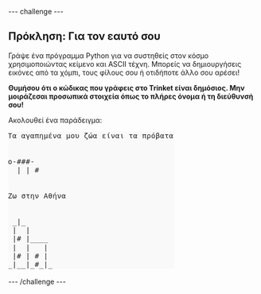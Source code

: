 \--- challenge \---

## Πρόκληση: Για τον εαυτό σου

Γράψε ένα πρόγραμμα Python για να συστηθείς στον κόσμο χρησιμοποιώντας κείμενο και ASCII τέχνη. Μπορείς να δημιουργήσεις εικόνες από τα χόμπι, τους φίλους σου ή οτιδήποτε άλλο σου αρέσει!

**Θυμήσου ότι ο κώδικας που γράφεις στο Trinket είναι δημόσιος. Μην μοιράζεσαι προσωπικά στοιχεία όπως το πλήρες όνομα ή τη διεύθυνσή σου!**

Ακολουθεί ένα παράδειγμα:

![screenshot](images/me-about.png)

\--- /challenge \---